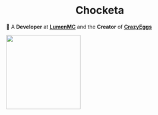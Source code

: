 <h1 align="center">Chocketa</h1>

🌱 A **Developer** at **[LumenMC](https://lumenmc.org)** and the **Creator** of **[CrazyEggs](https://modrinth.com/plugin/crazy-eggs)**

<a href="https://github.com/anuraghazra/convoychat">
  <img height=200 align="center" src="https://github-readme-stats.vercel.app/api/top-langs/?username=Choketa&layout=donut&theme=dark&card_width=320" />
</a>

  
